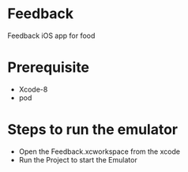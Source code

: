 # Feedback
Feedback iOS app for food

# Prerequisite
* Xcode-8
* pod

# Steps to run the emulator
* Open the Feedback.xcworkspace from the xcode
* Run the Project to start the Emulator
